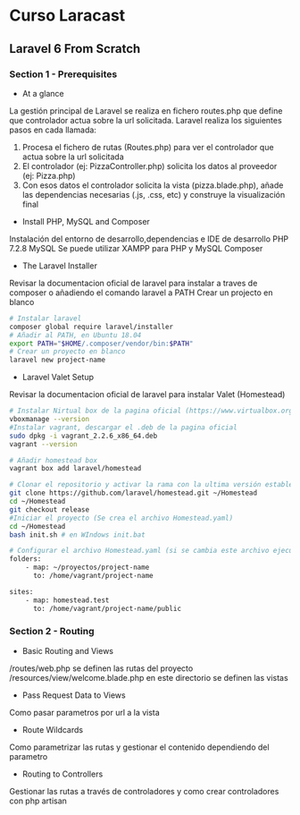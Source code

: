 # Curso Laracast 
## Laravel 6 From Scratch 
### Section 1 - Prerequisites 

- At a glance 

La gestión principal de Laravel se realiza en fichero routes.php que define que controlador actua sobre la url solicitada.
Laravel realiza los siguientes pasos en cada llamada:
1. Procesa el fichero de rutas (Routes.php) para ver el controlador que actua sobre la url solicitada
2. El controlador (ej: PizzaController.php) solicita los datos al proveedor (ej: Pizza.php)
3. Con esos datos el controlador solicita la vista (pizza.blade.php), añade las dependencias necesarias (.js, .css, etc) y construye la visualización final

- Install PHP, MySQL and Composer

Instalación del entorno de desarrollo,dependencias e IDE de desarrollo
PHP 7.2.8
MySQL 
Se puede utilizar XAMPP para PHP y MySQL 
Composer 

- The Laravel Installer

Revisar la documentacion oficial de laravel para instalar a traves de composer o añadiendo el comando laravel a PATH
Crear un projecto en blanco
```sh
# Instalar laravel
composer global require laravel/installer
# Añadir al PATH, en Ubuntu 18.04
export PATH="$HOME/.composer/vendor/bin:$PATH"
# Crear un proyecto en blanco
laravel new project-name
```

- Laravel Valet Setup

Revisar la documentacion oficial de laravel para instalar Valet (Homestead)
```sh
# Instalar Nirtual box de la pagina oficial (https://www.virtualbox.org/wiki/Linux_Downloads)
vboxmanage --version
#Instalar vagrant, descargar el .deb de la pagina oficial
sudo dpkg -i vagrant_2.2.6_x86_64.deb
vagrant --version

# Añadir homestead box
vagrant box add laravel/homestead

# Clonar el repositorio y activar la rama con la ultima versión estable del proyecto
git clone https://github.com/laravel/homestead.git ~/Homestead
cd ~/Homestead
git checkout release
#Iniciar el proyecto (Se crea el archivo Homestead.yaml)
cd ~/Homestead
bash init.sh # en WIndows init.bat

# Configurar el archivo Homestead.yaml (si se cambia este archivo ejecutar: vagrant reload --provision)
folders:
	- map: ~/proyectos/project-name 
	  to: /home/vagrant/project-name

sites:
    - map: homestead.test
      to: /home/vagrant/project-name/public

``` 


### Section 2 - Routing 

- Basic Routing and Views

/routes/web.php se definen las rutas del proyecto
/resources/view/welcome.blade.php en este directorio se definen las vistas

- Pass Request Data to Views

Como pasar parametros por url a la vista

- Route Wildcards 

Como parametrizar las rutas y gestionar el contenido dependiendo del parametro

- Routing to Controllers

Gestionar las rutas a través de controladores y como crear controladores con php artisan

